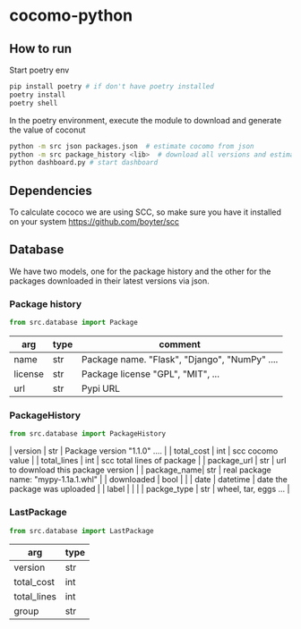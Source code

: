 # cocomo-python

## How to run

Start poetry env

```bash
pip install poetry # if don't have poetry installed
poetry install
poetry shell
```

In the poetry environment, execute the module to download and generate the value of coconut 
```bash
python -m src json packages.json  # estimate cocomo from json
python -m src package_history <lib>  # download all versions and estimate cocomo
python dashboard.py # start dashboard
```

## Dependencies
To calculate cococo we are using SCC, so make sure you have it installed on your system
https://github.com/boyter/scc

## Database

We have two models, one for the package history and the other for the packages downloaded in their latest versions via json.


### Package history
```Python
from src.database import Package
```
| arg         | type     | comment |
| ---         | ----     | ------- |
| name        | str      | Package name. "Flask", "Django", "NumPy" .... |
| license     | str      | Package license "GPL", "MIT", ...             |
| url         | str      | Pypi URL                                      |

### PackageHistory
```python
from src.database import PackageHistory
```
| version     | str      | Package version "1.1.0" ....         | 
| total_cost  | int      | scc cocomo value                     |
| total_lines | int      | scc total lines of package           |
| package_url | str      | url to download this package version | 
| package_name| str      | real package name: "mypy-1.1a.1.whl" |
| downloaded  | bool     |                                      | 
| date        | datetime | date the package was uploaded        | 
| label       |          |                                      |
| packge_type | str      | wheel, tar, eggs ...                 |

### LastPackage
```Python
from src.database import LastPackage
```
| arg         | type  |
|------       | ----- |
| version     | str   |
| total_cost  | int   |
| total_lines | int   |
| group       | str   |
